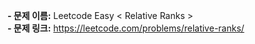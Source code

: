 **- 문제 이름:** Leetcode Easy < Relative Ranks >  
**- 문제 링크:** https://leetcode.com/problems/relative-ranks/
